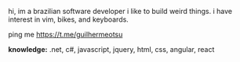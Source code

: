 hi, im a brazilian software developer i like to build weird things. i have interest in vim, bikes, and keyboards.

ping me https://t.me/guilhermeotsu


**knowledge:** .net, c#, javascript, jquery, html, css, angular, react
